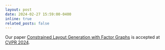 ```yaml
---
layout: post
date: 2024-02-27 15:59:00-0400
inline: true
related_posts: false
---
```


Our paper <a href="https://arxiv.org/pdf/2404.00385.pdf">Constrained Layout Generation with Factor Graphs</a> is accepted at <a href="https://cvpr.thecvf.com/Conferences/2024/AcceptedPapers">CVPR 2024</a>.
